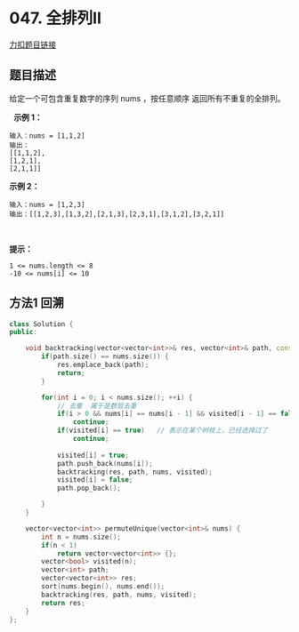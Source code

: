 <p id="全排列二"></p>

# 047. 全排列II  

[力扣题目链接](https://leetcode.cn/problems/permutations-ii/)    


## 题目描述  

给定一个可包含重复数字的序列 nums ，按任意顺序 返回所有不重复的全排列。  

 
**示例 1：**

    输入：nums = [1,1,2]
    输出：
    [[1,1,2],
    [1,2,1],
    [2,1,1]]

**示例 2：**

    输入：nums = [1,2,3]
    输出：[[1,2,3],[1,3,2],[2,1,3],[2,3,1],[3,1,2],[3,2,1]]
 

**提示：**

    1 <= nums.length <= 8
    -10 <= nums[i] <= 10




## 方法1 回溯  



```cpp
class Solution {
public:

    void backtracking(vector<vector<int>>& res, vector<int>& path, const vector<int>& nums, vector<bool>& visited) {
        if(path.size() == nums.size()) {
            res.emplace_back(path);
            return;
        }

        for(int i = 0; i < nums.size(); ++i) {
            // 去重  属于是数层去重
            if(i > 0 && nums[i] == nums[i - 1] && visited[i - 1] == false)
                continue;
            if(visited[i] == true)   // 表示在某个树枝上，已经选择过了
                continue;
  
            visited[i] = true;  
            path.push_back(nums[i]);
            backtracking(res, path, nums, visited);
            visited[i] = false;
            path.pop_back();

        }
    }

    vector<vector<int>> permuteUnique(vector<int>& nums) {
        int n = nums.size();
        if(n < 1)
            return vector<vector<int>> {};
        vector<bool> visited(n);
        vector<int> path;
        vector<vector<int>> res;
        sort(nums.begin(), nums.end());
        backtracking(res, path, nums, visited);
        return res;
    }
};
```


